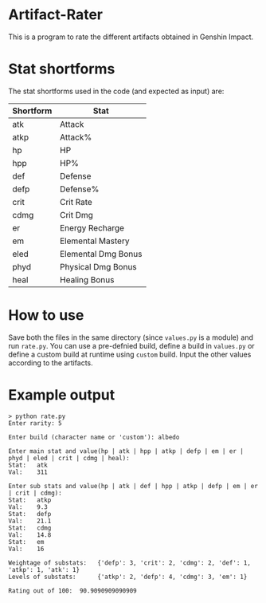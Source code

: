 # Artifact-Rater
This is a program to rate the different artifacts obtained in Genshin Impact.

# Stat shortforms
The stat shortforms used in the code (and expected as input) are:

| Shortform |         Stat        |
|-----------|---------------------|
|   atk     |       Attack        |
|   atkp    |       Attack%       |
|   hp      |          HP         |
|   hpp     |          HP%        |
|   def     |       Defense       |
|   defp    |       Defense%      |
|   crit    |       Crit Rate     |
|   cdmg    |       Crit Dmg      |
|   er      |   Energy Recharge   |
|   em      |  Elemental Mastery  |
|   eled    | Elemental Dmg Bonus |
|   phyd    | Physical Dmg Bonus  |
|   heal    |    Healing Bonus    |

# How to use
Save both the files in the same directory (since `values.py` is a module) and run `rate.py`.
You can use a pre-defnied build, define a build in `values.py` or define a custom build at runtime using `custom` build. Input the other values according to the artifacts.

# Example output
```
> python rate.py
Enter rarity: 5

Enter build (character name or 'custom'): albedo

Enter main stat and value(hp | atk | hpp | atkp | defp | em | er | phyd | eled | crit | cdmg | heal):
Stat:   atk
Val:    311

Enter sub stats and value(hp | atk | def | hpp | atkp | defp | em | er | crit | cdmg):
Stat:   atkp
Val:    9.3
Stat:   defp
Val:    21.1
Stat:   cdmg
Val:    14.8
Stat:   em
Val:    16

Weightage of substats:   {'defp': 3, 'crit': 2, 'cdmg': 2, 'def': 1, 'atkp': 1, 'atk': 1}
Levels of substats:      {'atkp': 2, 'defp': 4, 'cdmg': 3, 'em': 1}

Rating out of 100:  90.9090909090909
```
